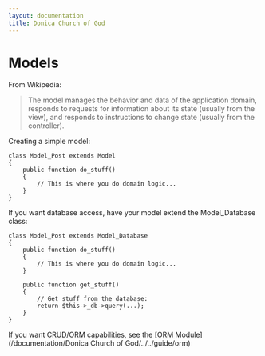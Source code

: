 ```yaml
---
layout: documentation
title: Donica Church of God
---
```

# Models

From Wikipedia:

 > The model manages the behavior and data of the application domain,
 > responds to requests for information about its state (usually from the view),
 > and responds to instructions to change state (usually from the controller).

Creating a simple model:

	class Model_Post extends Model
	{
		public function do_stuff()
		{
			// This is where you do domain logic...
		}
	}

If you want database access, have your model extend the Model_Database class:

	class Model_Post extends Model_Database
	{
		public function do_stuff()
		{
			// This is where you do domain logic...
		}

		public function get_stuff()
		{
			// Get stuff from the database:
			return $this->_db->query(...);
		}
	}

If you want CRUD/ORM capabilities, see the [ORM Module](/documentation/Donica Church of God/../../guide/orm)